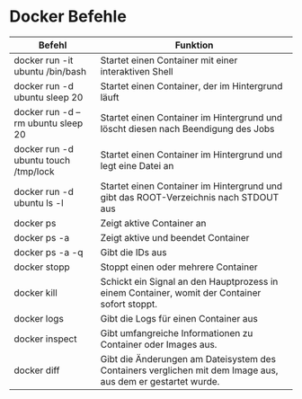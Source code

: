 # Docker Befehle

| Befehl | Funktion |
|--|--|
| docker run -it ubuntu /bin/bash | Startet einen Container mit einer interaktiven Shell |
| docker run -d ubuntu sleep 20 | Startet einen Container, der im Hintergrund läuft |
| docker run -d –rm ubuntu sleep 20 | Startet einen Container im Hintergrund und löscht diesen nach Beendigung des Jobs |
| docker run -d ubuntu touch /tmp/lock | Startet einen Container im Hintergrund und legt eine Datei an |
| docker run -d ubuntu ls -l | Startet einen Container im Hintergrund und gibt das ROOT-Verzeichnis nach STDOUT aus |
| docker ps | Zeigt aktive Container an |
| docker ps -a | Zeigt aktive und beendet Container |
| docker ps -a -q | Gibt die IDs aus |
| docker stopp | Stoppt einen oder mehrere Container |
| docker kill | Schickt ein Signal an den Hauptprozess in einem Container, womit der Container sofort stoppt. |
| docker logs | Gibt die Logs für einen Container aus |
| docker inspect | Gibt umfangreiche Informationen zu Container oder Images aus. |
| docker diff | Gibt die Änderungen am Dateisystem des Containers verglichen mit dem Image aus, aus dem er gestartet wurde. |
